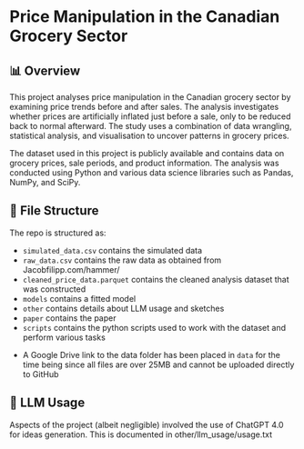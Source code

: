 # Price Manipulation in the Canadian Grocery Sector

## 📊 Overview

This project analyses price manipulation in the Canadian grocery sector by examining price trends before and after sales. The analysis investigates whether prices are artificially inflated just before a sale, only to be reduced back to normal afterward. The study uses a combination of data wrangling, statistical analysis, and visualisation to uncover patterns in grocery prices.

The dataset used in this project is publicly available and contains data on grocery prices, sale periods, and product information. The analysis was conducted using Python and various data science libraries such as Pandas, NumPy, and SciPy.


## 📂 File Structure

The repo is structured as:

-   `simulated_data.csv` contains the simulated data
-   `raw_data.csv` contains the raw data as obtained from Jacobfilipp.com/hammer/
-   `cleaned_price_data.parquet` contains the cleaned analysis dataset that was constructed
-   `models` contains a fitted model
-   `other` contains details about LLM usage and sketches
-   `paper` contains the paper
-   `scripts` contains the python scripts used to work with the dataset and perform various tasks

* A Google Drive link to the data folder has been placed in `data` for the time being since all files are over 25MB and cannot be uploaded directly to GitHub

## 💬 LLM Usage
Aspects of the project (albeit negligible) involved the use of ChatGPT 4.0 for ideas generation. This is documented in other/llm_usage/usage.txt
